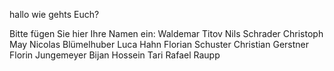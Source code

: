 hallo wie gehts Euch?

Bitte fügen Sie hier Ihre Namen ein:
Waldemar Titov
Nils Schrader
Christoph May
Nicolas Blümelhuber
Luca Hahn
Florian Schuster
Christian Gerstner
Florin Jungemeyer
Bijan Hossein Tari
Rafael Raupp
